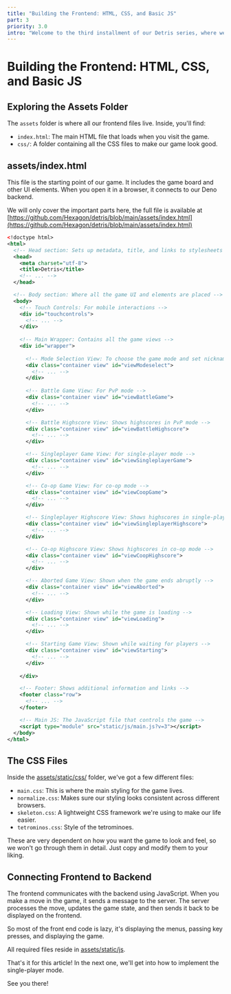 ```yaml
---
title: "Building the Frontend: HTML, CSS, and Basic JS"
part: 3
priority: 3.0
intro: "Welcome to the third installment of our Detris series, where we're building a web-based Tetris game using Deno. Having set up our project and understood its core files, it's time to turn our attention to the frontend. In this article, we'll explore the `assets` folder to understand how our game will look and feel. We'll delve into the `index.html` file and the accompanying CSS to give our game its visual appeal. Furthermore, we'll discuss how the frontend and backend communicate to create a seamless gaming experience. By the end of this article, you'll have a good grasp of frontend development and be well on your way to creating an engaging user interface for your Tetris game."
---
```


# Building the Frontend: HTML, CSS, and Basic JS

## Exploring the Assets Folder

The `assets` folder is where all our frontend files live. Inside, you'll find:

- `index.html`: The main HTML file that loads when you visit the game.
- `css/`: A folder containing all the CSS files to make our game look good.

## assets/index.html

This file is the starting point of our game. It includes the game board and
other UI elements. When you open it in a browser, it connects to our Deno
backend.

We will only cover the important parts here, the full file is available at
[https://github.com/Hexagon/detris/blob/main/assets/index.html](https://github.com/Hexagon/detris/blob/main/assets/index.html)

```xml
<!doctype html>
<html>
  <!-- Head section: Sets up metadata, title, and links to stylesheets -->
  <head>
    <meta charset="utf-8">
    <title>Detris</title>
    <!-- ... -->
  </head>

  <!-- Body section: Where all the game UI and elements are placed -->
  <body>
    <!-- Touch Controls: For mobile interactions -->
    <div id="touchcontrols">
      <!-- ... -->
    </div>
    
    <!-- Main Wrapper: Contains all the game views -->
    <div id="wrapper">
      
      <!-- Mode Selection View: To choose the game mode and set nickname -->
      <div class="container view" id="viewModeselect">
        <!-- ... -->
      </div>
      
      <!-- Battle Game View: For PvP mode -->
      <div class="container view" id="viewBattleGame">
        <!-- ... -->
      </div>

      <!-- Battle Highscore View: Shows highscores in PvP mode -->
      <div class="container view" id="viewBattleHighscore">
        <!-- ... -->
      </div>

      <!-- Singleplayer Game View: For single-player mode -->
      <div class="container view" id="viewSingleplayerGame">
        <!-- ... -->
      </div>

      <!-- Co-op Game View: For co-op mode -->
      <div class="container view" id="viewCoopGame">
        <!-- ... -->
      </div>

      <!-- Singleplayer Highscore View: Shows highscores in single-player mode -->
      <div class="container view" id="viewSingleplayerHighscore">
        <!-- ... -->
      </div>

      <!-- Co-op Highscore View: Shows highscores in co-op mode -->
      <div class="container view" id="viewCoopHighscore">
        <!-- ... -->
      </div>

      <!-- Aborted Game View: Shown when the game ends abruptly -->
      <div class="container view" id="viewAborted">
        <!-- ... -->
      </div>

      <!-- Loading View: Shown while the game is loading -->
      <div class="container view" id="viewLoading">
        <!-- ... -->
      </div>

      <!-- Starting Game View: Shown while waiting for players -->
      <div class="container view" id="viewStarting">
        <!-- ... -->
      </div>
      
    </div>

    <!-- Footer: Shows additional information and links -->
    <footer class="row">
      <!-- ... -->
    </footer>

    <!-- Main JS: The JavaScript file that controls the game -->
    <script type="module" src="static/js/main.js?v=3"></script>
  </body>
</html>
```

## The CSS Files

Inside the
[assets/static/css/](https://github.com/Hexagon/detris/tree/main/assets/static/css)
folder, we've got a few different files:

- `main.css`: This is where the main styling for the game lives.
- `normalize.css`: Makes sure our styling looks consistent across different
  browsers.
- `skeleton.css`: A lightweight CSS framework we're using to make our life
  easier.
- `tetrominos.css`: Style of the tetrominoes.

These are very dependent on how you want the game to look and feel, so we won't
go through them in detail. Just copy and modify them to your liking.

## Connecting Frontend to Backend

The frontend communicates with the backend using JavaScript. When you make a
move in the game, it sends a message to the server. The server processes the
move, updates the game state, and then sends it back to be displayed on the
frontend.

So most of the front end code is lazy, it's displaying the menus, passing key
presses, and displaying the game.

All required files reside in
[assets/static/js](https://github.com/Hexagon/detris/tree/main/assets/static/js).

That's it for this article! In the next one, we'll get into how to implement the
single-player mode.

See you there!
